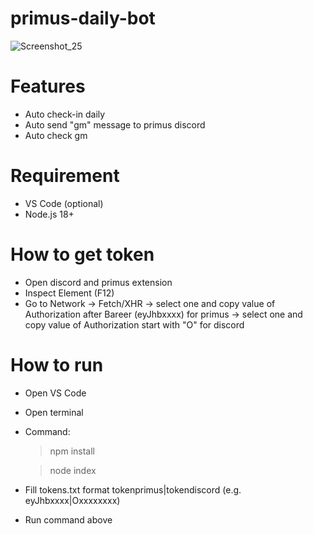 # primus-daily-bot

![Screenshot_25](https://github.com/user-attachments/assets/3de00271-f278-4767-ba74-61bb7806f816)

# Features
- Auto check-in daily
- Auto send "gm" message to primus discord 
- Auto check gm

# Requirement
- VS Code (optional)
- Node.js 18+

# How to get token
- Open discord and primus extension
- Inspect Element (F12)
- Go to Network -> Fetch/XHR -> select one and copy value of Authorization after Bareer (eyJhbxxxx) for primus -> select one and copy value of Authorization start with "O" for discord

# How to run
- Open VS Code
- Open terminal
- Command:
  > npm install

  > node index
- Fill tokens.txt format tokenprimus|tokendiscord (e.g. eyJhbxxxx|Oxxxxxxxx)
- Run command above
